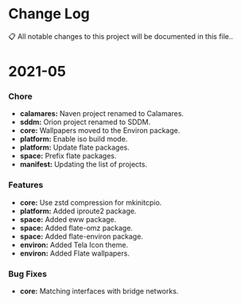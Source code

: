 # Change Log

📋 All notable changes to this project will be documented in this file..

# 2021-05

### Chore

- **calamares:** Naven project renamed to Calamares.
- **sddm:** Orion project renamed to SDDM.
- **core:** Wallpapers moved to the Environ package.
- **platform:** Enable iso build mode.
- **platform:** Update flate packages.
- **space:** Prefix flate packages.
- **manifest:** Updating the list of projects.

### Features

- **core:** Use zstd compression for mkinitcpio.
- **platform:** Added iproute2 package.
- **space:** Added eww package.
- **space:** Added flate-omz package.
- **space:** Added flate-environ package.
- **environ:** Added Tela Icon theme.
- **environ:** Added Flate wallpapers.

### Bug Fixes

- **core:** Matching interfaces with bridge networks.
